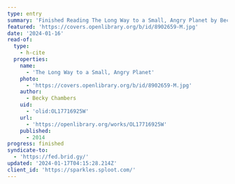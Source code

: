 ```yaml
---
type: entry
summary: 'Finished Reading The Long Way to a Small, Angry Planet by Becky Chambers'
featured: 'https://covers.openlibrary.org/b/id/8902659-M.jpg'
date: '2024-01-16'
read-of:
  type:
    - h-cite
  properties:
    name:
      - 'The Long Way to a Small, Angry Planet'
    photo:
      - 'https://covers.openlibrary.org/b/id/8902659-M.jpg'
    author:
      - Becky Chambers
    uid:
      - 'olid:OL17716925W'
    url:
      - 'https://openlibrary.org/works/OL17716925W'
    published:
      - 2014
progress: finished
syndicate-to:
  - 'https://fed.brid.gy/'
updated: '2024-01-17T04:15:28.214Z'
client_id: 'https://sparkles.sploot.com/'
---
```


